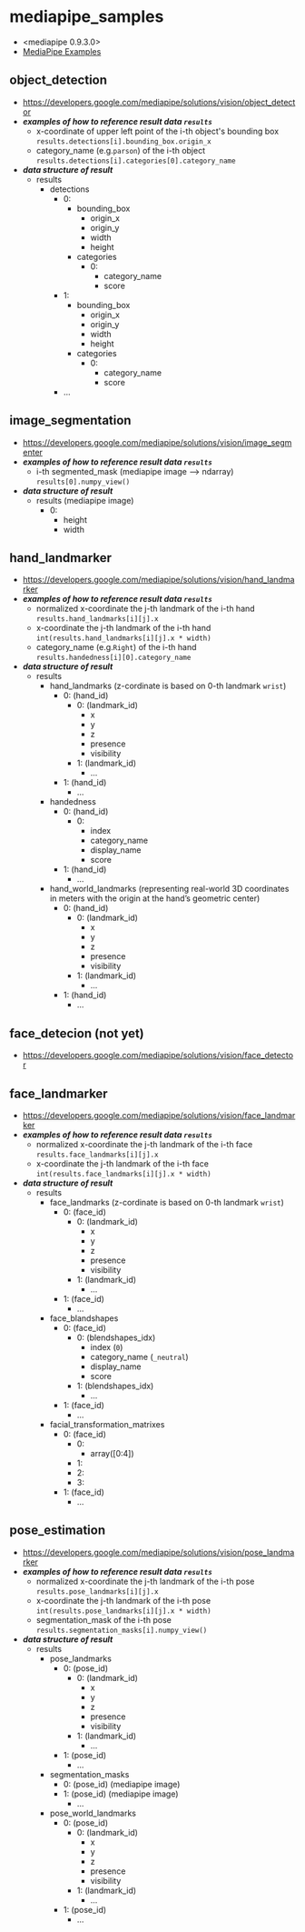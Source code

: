 # mediapipe_samples
- <mediapipe 0.9.3.0> 
- [MediaPipe Examples](https://developers.google.com/mediapipe/solutions/examples)

## object_detection
- https://developers.google.com/mediapipe/solutions/vision/object_detector
- ***examples of how to reference result data `results`***
  - x-coordinate of upper left point of the i-th object's bounding box<br>
    `results.detections[i].bounding_box.origin_x`
  - category_name (e.g.`parson`) of the i-th object<br>
    `results.detections[i].categories[0].category_name`
- ***data structure of result***
  - results
    - detections
      - 0:
        - bounding_box
          - origin_x
          - origin_y
          - width
          - height
        - categories
          - 0:
            - category_name
            - score
      - 1:
        - bounding_box
          - origin_x
          - origin_y
          - width
          - height
        - categories
          - 0:
            - category_name
            - score
      - ...

## image_segmentation
- https://developers.google.com/mediapipe/solutions/vision/image_segmenter
- ***examples of how to reference result data `results`***
  - i-th segmented_mask (mediapipe image --> ndarray)<br>
    `results[0].numpy_view()`
- ***data structure of result***
  - results (mediapipe image)
      - 0:
        - height
        - width

## hand_landmarker
- https://developers.google.com/mediapipe/solutions/vision/hand_landmarker
- ***examples of how to reference result data `results`***
  - normalized x-coordinate the j-th landmark of the i-th hand<br>
    `results.hand_landmarks[i][j].x`
  - x-coordinate the j-th landmark of the i-th hand<br>
    `int(results.hand_landmarks[i][j].x * width)`
  - category_name (e.g.`Right`) of the i-th hand<br>
    `results.handedness[i][0].category_name`
- ***data structure of result***
  - results
    - hand_landmarks (z-cordinate is based on 0-th landmark `wrist`)
      - 0: (hand_id)
        - 0: (landmark_id)
          - x
          - y
          - z
          - presence
          - visibility
        - 1: (landmark_id)
          - ...
      - 1: (hand_id)
        - ...
    - handedness
      - 0: (hand_id)
        - 0:
          - index
          - category_name
          - display_name
          - score
      - 1: (hand_id)
        - ...
    - hand_world_landmarks (representing real-world 3D coordinates in meters with the origin at the hand’s geometric center)
      - 0: (hand_id)
        - 0: (landmark_id)
          - x
          - y
          - z
          - presence
          - visibility
        - 1: (landmark_id)
          - ...
      - 1: (hand_id)
        - ...


## face_detecion (not yet)
- https://developers.google.com/mediapipe/solutions/vision/face_detector


## face_landmarker
- https://developers.google.com/mediapipe/solutions/vision/face_landmarker
- ***examples of how to reference result data `results`***
  - normalized x-coordinate the j-th landmark of the i-th face<br>
    `results.face_landmarks[i][j].x`
  - x-coordinate the j-th landmark of the i-th face<br>
    `int(results.face_landmarks[i][j].x * width)`
- ***data structure of result***
  - results
    - face_landmarks (z-cordinate is based on 0-th landmark `wrist`)
      - 0: (face_id)
        - 0: (landmark_id)
          - x
          - y
          - z
          - presence
          - visibility
        - 1: (landmark_id)
          - ...
      - 1: (face_id)
        - ...
    - face_blandshapes
      - 0: (face_id)
        - 0: (blendshapes_idx)
          - index (`0`)
          - category_name (`_neutral`)
          - display_name
          - score
        - 1: (blendshapes_idx)
          - ...
      - 1: (face_id)
        - ...
    - facial_transformation_matrixes
      - 0: (face_id)
        - 0:
          - array([0:4])
        - 1:
        - 2:
        - 3:
      - 1: (face_id)
        - ...

## pose_estimation
- https://developers.google.com/mediapipe/solutions/vision/pose_landmarker
- ***examples of how to reference result data `results`***
  - normalized x-coordinate the j-th landmark of the i-th pose<br>
    `results.pose_landmarks[i][j].x`
  - x-coordinate the j-th landmark of the i-th pose<br>
    `int(results.pose_landmarks[i][j].x * width)`
  - segmentation_mask of the i-th pose<br>
    `results.segmentation_masks[i].numpy_view()`
- ***data structure of result***
  - results
    - pose_landmarks
      - 0: (pose_id)
        - 0: (landmark_id)
          - x
          - y
          - z
          - presence
          - visibility
        - 1: (landmark_id)
          - ...
      - 1: (pose_id)
        - ...
    - segmentation_masks
      - 0: (pose_id) (mediapipe image)
      - 1: (pose_id) (mediapipe image)
        - ...
    - pose_world_landmarks
      - 0: (pose_id)
        - 0: (landmark_id)
          - x
          - y
          - z
          - presence
          - visibility
        - 1: (landmark_id)
          - ...
      - 1: (pose_id)
        - ...

